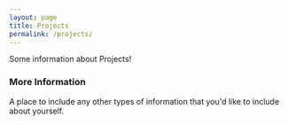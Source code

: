 ```yaml
---
layout: page
title: Projects
permalink: /projects/
---
```


Some information about Projects!

### More Information

A place to include any other types of information that you'd like to include about yourself.